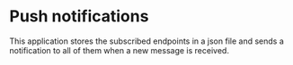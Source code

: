 # Push notifications
This application stores the subscribed endpoints in a json file and sends a notification to all of them when a new message is received.